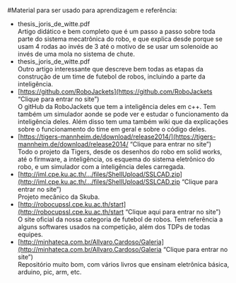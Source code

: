 #Material para ser usado para aprendizagem e referência:
* thesis_joris_de_witte.pdf  
Artigo didático e bem completo que é um passo a passo sobre toda parte do sistema mecatrônica do robo, e que explica desde porque se usam 4 rodas  ao invés de 3 até o motivo de se usar um solenoide ao invés de uma mola no sistema de chute.  
* thesis_joris_de_witte.pdf  
Outro artigo interessante que descreve bem todas as etapas da construção de um time de futebol de robos, incluindo a parte da inteligência.  
* [https://github.com/RoboJackets](https://github.com/RoboJackets “Clique para entrar no site”)  
O gitHub da RoboJackets que tem a inteligência deles em c++. Tem também um simulador aonde se pode ver e estudar o funcionamento da inteligência deles. Além disso tem uma também wiki que da explicações sobre o funcionamento do time em geral e sobre o código deles.  
* [https://tigers-mannheim.de/download/release2014/](https://tigers-mannheim.de/download/release2014/ “Clique para entrar no site”)  
Todo o projeto da Tigers, desde os desenhos do robo em solid works, até o firmware, a inteligência, os esquema do sistema eletrônico do robo, e um simulador com a inteligência deles carregada.  
* [http://iml.cpe.ku.ac.th/.../files/ShellUpload/SSLCAD.zip](http://iml.cpe.ku.ac.th/.../files/ShellUpload/SSLCAD.zip “Clique para entrar no site”)  
Projeto mecânico da Skuba.  
* [http://robocupssl.cpe.ku.ac.th/start](http://robocupssl.cpe.ku.ac.th/start “Clique aqui para entrar no site”)  
O site oficial da nossa categoria de futebol de robos. Tem referência a alguns softwares usados na competição, além dos TDPs de todas equipes.  
* [http://minhateca.com.br/Allvaro.Cardoso/Galeria](http://minhateca.com.br/Allvaro.Cardoso/Galeria “Clique para entrar no site”)  
Repositório muito bom, com vários livros que ensinam eletrônica básica, arduino, pic, arm, etc.  


 

